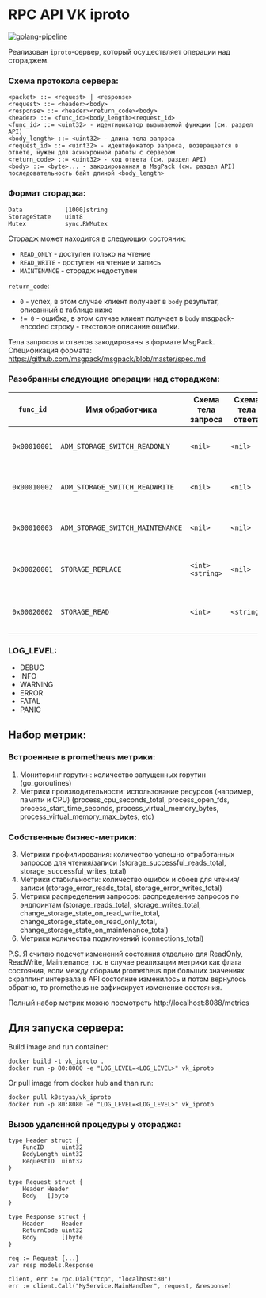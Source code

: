 # RPC API VK iproto
[![golang-pipeline](https://github.com/K0STYAa/vk_iproto/actions/workflows/push.yml/badge.svg?branch=main)](https://github.com/K0STYAa/vk_iproto/actions/workflows/push.yml)

Реализован `iproto`-сервер, который осуществляет операции над стораджем.

### Схема протокола сервера:
```
<packet> ::= <request> | <response>
<request> ::= <header><body>
<response> ::= <header><return_code><body>
<header> ::= <func_id><body_length><request_id>
<func_id> ::= <uint32> - идентификатор вызываемой функции (см. раздел API)
<body_length> ::= <uint32> - длина тела запроса
<request_id> ::= <uint32> - идентификатор запроса, возвращается в ответе, нужен для асинхронной работы с сервером
<return_code> ::= <uint32> - код ответа (см. раздел API)
<body> ::= <byte>... - закодированная в MsgPack (см. раздел API) последовательность байт длиной <body_length>
```

### Формат стораджа:
```
Data            [1000]string
StorageState    uint8
Mutex           sync.RWMutex
```
Сторадж может находится в следующих состояних:
- `READ_ONLY` - доступен только на чтение
- `READ_WRITE` - доступен на чтение и запись
- `MAINTENANCE` - сторадж недоступен

`return_code`:
- `0` - успех, в этом случае клиент получает в `body` результат, описанный в таблице ниже
- `!= 0` - ошибка, в этом случае клиент получает в `body` msgpack-encoded строку - текстовое описание ошибки.

Тела запросов и ответов закодированы в формате MsgPack. Спецификация формата:
https://github.com/msgpack/msgpack/blob/master/spec.md

### Разобранны следующие операции над стораджем:
`func_id`    | Имя обработчика                  | Схема тела запроса | Схема тела ответа | Описание
------------ | -------------------------------- | ------------------ | ----------------- | --------
`0x00010001` | `ADM_STORAGE_SWITCH_READONLY`    | `<nil>`            | `<nil>`           | переводит сторадж в состояние `READ_ONLY`
`0x00010002` | `ADM_STORAGE_SWITCH_READWRITE`   | `<nil>`            | `<nil>`           | переводит сторадж в состояние `READ_WRITE`
`0x00010003` | `ADM_STORAGE_SWITCH_MAINTENANCE` | `<nil>`            | `<nil>`           | переводит сторадж в состояние `MAINTENANCE`
`0x00020001` | `STORAGE_REPLACE`                | `<int><string>`    | `<nil>`           | записывает в сторадж строку по индексу
`0x00020002` | `STORAGE_READ`                   | `<int>`            | `<string>`        | возвращает строку из стораджа по индексу

### LOG_LEVEL:
- DEBUG
- INFO
- WARNING
- ERROR
- FATAL
- PANIC

## Набор метрик:
### Встроенные в prometheus метрики:
1. Мониторинг горутин: количество запущенных горутин (go_goroutines)
2. Метрики производительности: использование ресурсов (например, памяти и CPU) (process_cpu_seconds_total, process_open_fds, process_start_time_seconds, process_virtual_memory_bytes, process_virtual_memory_max_bytes, etc)
### Собственные бизнес-метрики:
3. Метрики профилирования: количество успешно отработанных запросов для чтения/записи (storage_successful_reads_total, storage_successful_writes_total)
4. Метрики стабильности: количество ошибок и сбоев для чтения/записи (storage_error_reads_total, storage_error_writes_total)
5. Метрики распределения запросов: распределение запросов по эндпоинтам (storage_reads_total, storage_writes_total, change_storage_state_on_read_write_total, change_storage_state_on_read_only_total, change_storage_state_on_maintenance_total)
6. Метрики количества подключений (connections_total)

P.S. Я считаю подсчет изменений состояния отдельно для ReadOnly, ReadWrite, Maintenance, т.к. в случае реализации метрики как флага состояния, если между сборами prometheus при больших значениях скраппинг интервала в API состояние изменилось и потом вернулось обратно, то prometheus не зафиксирует изменение состояния.

Полный набор метрик можно посмотреть http://localhost:8088/metrics

## Для запуска сервера:
Build image and run container:
```
docker build -t vk_iproto .
docker run -p 80:8080 -e "LOG_LEVEL=<LOG_LEVEL>" vk_iproto
```
Or pull image from docker hub and than run:
```
docker pull k0styaa/vk_iproto
docker run -p 80:8080 -e "LOG_LEVEL=<LOG_LEVEL>" vk_iproto
```

### Вызов удаленной процедуры у стораджа:
```
type Header struct {
    FuncID     uint32
    BodyLength uint32
    RequestID  uint32
}

type Request struct {
    Header Header
    Body   []byte
}

type Response struct {
    Header     Header
    ReturnCode uint32
    Body       []byte
}

req := Request {...}
var resp models.Response

client, err := rpc.Dial("tcp", "localhost:80")
err := client.Call("MyService.MainHandler", request, &response)
```
